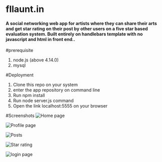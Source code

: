# fllaunt.in
#### A social networking web app for artists where they can share their arts and get star rating on their post by other users on a five star based evaluation system. Built entirely on handlebars template with no javascript and html in front end..

#prerequisite

1. node.js (above 4.14.0)
2. mysql 

#Deployment

1. Clone this repo on your system
2. enter the app repository on command line
3. Run npm install
4. Run node server.js command
5. Open the link localhost:5555 on your browser

#Screenshots
![Home page](https://github.com/anu-007/fllaunt.in/blob/master/uploads/Screenshot%20from%202016-09-05%2020-54-12.png)

![Profile page](https://github.com/anu-007/fllaunt.in/blob/master/uploads/Screenshot%20from%202016-09-05%2020-59-06.png)

![Posts](https://github.com/anu-007/fllaunt.in/blob/master/uploads/Screenshot%20from%202016-09-05%2020-59-22.png)

![Star rating](https://github.com/anu-007/fllaunt.in/blob/master/uploads/Screenshot%20from%202016-09-05%2020-59-45.png)

![login page](https://github.com/anu-007/fllaunt.in/blob/master/uploads/Screenshot%20from%202016-09-05%2021-00-18.png)

